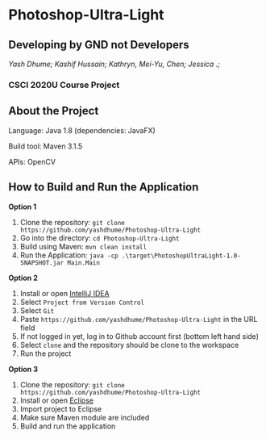# Photoshop-Ultra-Light
## Developing by GND not Developers 
*Yash Dhume; Kashif Hussain; Kathryn, Mei-Yu, Chen; Jessica .;*
### CSCI 2020U Course Project

## About the Project

Language: Java 1.8 (dependencies: JavaFX)

Build tool: Maven 3.1.5

APIs: OpenCV

## How to Build and Run the Application

**Option 1**

1. Clone the repository: `git clone https://github.com/yashdhume/Photoshop-Ultra-Light`
2. Go into the directory: `cd Photoshop-Ultra-Light`
3. Build using Maven: `mvn clean install`
4. Run the Application: `java -cp .\target\PhotoshopUltraLight-1.0-SNAPSHOT.jar Main.Main`

**Option 2**
1. Install or open [IntelliJ IDEA](https://www.jetbrains.com/idea/download/)
2. Select `Project from Version Control`
3. Select `Git`
4. Paste `https://github.com/yashdhume/Photoshop-Ultra-Light` in the URL field
5. If not logged in yet, log in to Github account first (bottom left hand side)
6. Select `clone` and the repository should be clone to the workspace
7. Run the project

**Option 3**

1. Clone the repository: `git clone https://github.com/yashdhume/Photoshop-Ultra-Light`
2. Install or open [Eclipse](https://www.eclipse.org/downloads/)
3. Import project to Eclipse
4. Make sure Maven module are included
5. Build and run the application